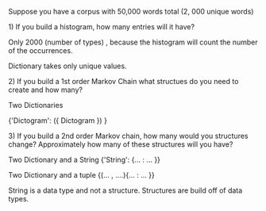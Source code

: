 Suppose you have a corpus with 50,000 words total \(2, 000 unique words\)

1\) If you build a histogram, how many entries will it have?

Only 2000 \(number of types\) , because the histogram will count the number of the occurrences.

Dictionary takes only unique values.

2\) If you build a 1st order Markov Chain what structues do you need to create and how many?

Two Dictionaries

{'Dictogram': \({ Dictogram }\) }

3\) If you build a 2nd order Markov chain, how many would you structures change? Approximately how many of these structures will you have?

Two Dictionary and a String {'String': {... : ... }}

Two Dictionary and a tuple {\(... , ....\){... : ... }}

String is a data type and not a structure. Structures are build off of data types.



